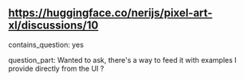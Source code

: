 ## https://huggingface.co/nerijs/pixel-art-xl/discussions/10

contains_question: yes

question_part: Wanted to ask, there's a way to feed it with examples I provide directly from the UI ?